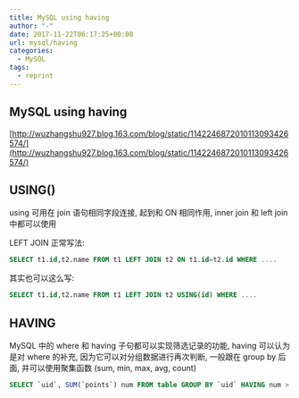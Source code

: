 ```yaml
---
title: MySQL using having
author: "-"
date: 2017-11-22T06:17:25+00:00
url: mysql/having
categories:
  - MySQL
tags:
  - reprint
---
```

## MySQL using having

[http://wuzhangshu927.blog.163.com/blog/static/1142246872010113093426574/](http://wuzhangshu927.blog.163.com/blog/static/1142246872010113093426574/)

## USING()

using 可用在 join 语句相同字段连接, 起到和 ON 相同作用, inner join 和 left join 中都可以使用

LEFT JOIN 正常写法:

```sql
SELECT t1.id,t2.name FROM t1 LEFT JOIN t2 ON t1.id=t2.id WHERE ....
```

其实也可以这么写:

```sql
SELECT t1.id,t2.name FROM t1 LEFT JOIN t2 USING(id) WHERE ....
```

## HAVING

MySQL 中的 where 和 having 子句都可以实现筛选记录的功能, having 可以认为是对 where 的补充, 因为它可以对分组数据进行再次判断, 一般跟在 group by 后面, 并可以使用聚集函数 (sum, min, max, avg, count)

```sql
SELECT `uid`, SUM(`points`) num FROM table GROUP BY `uid` HAVING num > 1000
```
